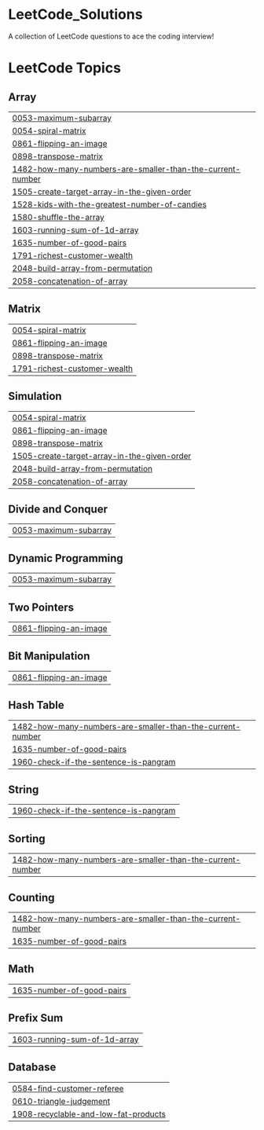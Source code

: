# LeetCode_Solutions
A collection of LeetCode questions to ace the coding interview! 

<!---LeetCode Topics Start-->
# LeetCode Topics
## Array
|  |
| ------- |
| [0053-maximum-subarray](https://github.com/Projectwithhima/LeetCode_Solutions/tree/master/0053-maximum-subarray) |
| [0054-spiral-matrix](https://github.com/Projectwithhima/LeetCode_Solutions/tree/master/0054-spiral-matrix) |
| [0861-flipping-an-image](https://github.com/Projectwithhima/LeetCode_Solutions/tree/master/0861-flipping-an-image) |
| [0898-transpose-matrix](https://github.com/Projectwithhima/LeetCode_Solutions/tree/master/0898-transpose-matrix) |
| [1482-how-many-numbers-are-smaller-than-the-current-number](https://github.com/Projectwithhima/LeetCode_Solutions/tree/master/1482-how-many-numbers-are-smaller-than-the-current-number) |
| [1505-create-target-array-in-the-given-order](https://github.com/Projectwithhima/LeetCode_Solutions/tree/master/1505-create-target-array-in-the-given-order) |
| [1528-kids-with-the-greatest-number-of-candies](https://github.com/Projectwithhima/LeetCode_Solutions/tree/master/1528-kids-with-the-greatest-number-of-candies) |
| [1580-shuffle-the-array](https://github.com/Projectwithhima/LeetCode_Solutions/tree/master/1580-shuffle-the-array) |
| [1603-running-sum-of-1d-array](https://github.com/Projectwithhima/LeetCode_Solutions/tree/master/1603-running-sum-of-1d-array) |
| [1635-number-of-good-pairs](https://github.com/Projectwithhima/LeetCode_Solutions/tree/master/1635-number-of-good-pairs) |
| [1791-richest-customer-wealth](https://github.com/Projectwithhima/LeetCode_Solutions/tree/master/1791-richest-customer-wealth) |
| [2048-build-array-from-permutation](https://github.com/Projectwithhima/LeetCode_Solutions/tree/master/2048-build-array-from-permutation) |
| [2058-concatenation-of-array](https://github.com/Projectwithhima/LeetCode_Solutions/tree/master/2058-concatenation-of-array) |
## Matrix
|  |
| ------- |
| [0054-spiral-matrix](https://github.com/Projectwithhima/LeetCode_Solutions/tree/master/0054-spiral-matrix) |
| [0861-flipping-an-image](https://github.com/Projectwithhima/LeetCode_Solutions/tree/master/0861-flipping-an-image) |
| [0898-transpose-matrix](https://github.com/Projectwithhima/LeetCode_Solutions/tree/master/0898-transpose-matrix) |
| [1791-richest-customer-wealth](https://github.com/Projectwithhima/LeetCode_Solutions/tree/master/1791-richest-customer-wealth) |
## Simulation
|  |
| ------- |
| [0054-spiral-matrix](https://github.com/Projectwithhima/LeetCode_Solutions/tree/master/0054-spiral-matrix) |
| [0861-flipping-an-image](https://github.com/Projectwithhima/LeetCode_Solutions/tree/master/0861-flipping-an-image) |
| [0898-transpose-matrix](https://github.com/Projectwithhima/LeetCode_Solutions/tree/master/0898-transpose-matrix) |
| [1505-create-target-array-in-the-given-order](https://github.com/Projectwithhima/LeetCode_Solutions/tree/master/1505-create-target-array-in-the-given-order) |
| [2048-build-array-from-permutation](https://github.com/Projectwithhima/LeetCode_Solutions/tree/master/2048-build-array-from-permutation) |
| [2058-concatenation-of-array](https://github.com/Projectwithhima/LeetCode_Solutions/tree/master/2058-concatenation-of-array) |
## Divide and Conquer
|  |
| ------- |
| [0053-maximum-subarray](https://github.com/Projectwithhima/LeetCode_Solutions/tree/master/0053-maximum-subarray) |
## Dynamic Programming
|  |
| ------- |
| [0053-maximum-subarray](https://github.com/Projectwithhima/LeetCode_Solutions/tree/master/0053-maximum-subarray) |
## Two Pointers
|  |
| ------- |
| [0861-flipping-an-image](https://github.com/Projectwithhima/LeetCode_Solutions/tree/master/0861-flipping-an-image) |
## Bit Manipulation
|  |
| ------- |
| [0861-flipping-an-image](https://github.com/Projectwithhima/LeetCode_Solutions/tree/master/0861-flipping-an-image) |
## Hash Table
|  |
| ------- |
| [1482-how-many-numbers-are-smaller-than-the-current-number](https://github.com/Projectwithhima/LeetCode_Solutions/tree/master/1482-how-many-numbers-are-smaller-than-the-current-number) |
| [1635-number-of-good-pairs](https://github.com/Projectwithhima/LeetCode_Solutions/tree/master/1635-number-of-good-pairs) |
| [1960-check-if-the-sentence-is-pangram](https://github.com/Projectwithhima/LeetCode_Solutions/tree/master/1960-check-if-the-sentence-is-pangram) |
## String
|  |
| ------- |
| [1960-check-if-the-sentence-is-pangram](https://github.com/Projectwithhima/LeetCode_Solutions/tree/master/1960-check-if-the-sentence-is-pangram) |
## Sorting
|  |
| ------- |
| [1482-how-many-numbers-are-smaller-than-the-current-number](https://github.com/Projectwithhima/LeetCode_Solutions/tree/master/1482-how-many-numbers-are-smaller-than-the-current-number) |
## Counting
|  |
| ------- |
| [1482-how-many-numbers-are-smaller-than-the-current-number](https://github.com/Projectwithhima/LeetCode_Solutions/tree/master/1482-how-many-numbers-are-smaller-than-the-current-number) |
| [1635-number-of-good-pairs](https://github.com/Projectwithhima/LeetCode_Solutions/tree/master/1635-number-of-good-pairs) |
## Math
|  |
| ------- |
| [1635-number-of-good-pairs](https://github.com/Projectwithhima/LeetCode_Solutions/tree/master/1635-number-of-good-pairs) |
## Prefix Sum
|  |
| ------- |
| [1603-running-sum-of-1d-array](https://github.com/Projectwithhima/LeetCode_Solutions/tree/master/1603-running-sum-of-1d-array) |
## Database
|  |
| ------- |
| [0584-find-customer-referee](https://github.com/Projectwithhima/LeetCode_Solutions/tree/master/0584-find-customer-referee) |
| [0610-triangle-judgement](https://github.com/Projectwithhima/LeetCode_Solutions/tree/master/0610-triangle-judgement) |
| [1908-recyclable-and-low-fat-products](https://github.com/Projectwithhima/LeetCode_Solutions/tree/master/1908-recyclable-and-low-fat-products) |
<!---LeetCode Topics End-->
